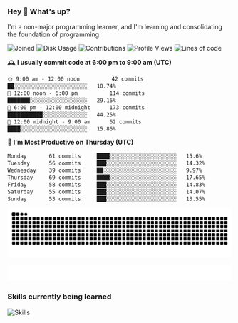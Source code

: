 ### Hey :wave: What's up?

I'm a non-major programming learner, and I'm learning and consolidating the foundation of programming.

<!--START_SECTION:waka-->
![Joined](http://img.shields.io/badge/Joined-7%20years%20ago-6D67E4?style=flat&labelColor=453C67)
![Disk Usage](http://img.shields.io/badge/Github%27s%20Storage-603.5%20MB-FD841F?style=flat&labelColor=E14D2A)
![Contributions](http://img.shields.io/badge/Contributions%20in%202023-573-7DCE13?style=flat&labelColor=2B7A0B)
![Profile Views](http://img.shields.io/badge/Profile%20Views-1-3AB4F2?style=flat&labelColor=0078AA)
![Lines of code](https://img.shields.io/badge/Lines%20of%20code-2%20Million%20Lines%20of%20code-FF8B8B?style=flat&labelColor=EB4747)

🕰️ **I usually commit code at 6:00 pm to 9:00 am (UTC)** 

```text
🌞 9:00 am - 12:00 noon          42 commits     ██░░░░░░░░░░░░░░░░░░░░░░░   10.74% 
🌆 12:00 noon - 6:00 pm          114 commits    ███████░░░░░░░░░░░░░░░░░░   29.16% 
🌃 6:00 pm - 12:00 midnight      173 commits    ███████████░░░░░░░░░░░░░░   44.25% 
🌙 12:00 midnight - 9:00 am      62 commits     ████░░░░░░░░░░░░░░░░░░░░░   15.86%
```
📅 **I'm Most Productive on Thursday (UTC)** 

```text
Monday       61 commits     ████░░░░░░░░░░░░░░░░░░░░░   15.6% 
Tuesday      56 commits     ███░░░░░░░░░░░░░░░░░░░░░░   14.32% 
Wednesday    39 commits     ██░░░░░░░░░░░░░░░░░░░░░░░   9.97% 
Thursday     69 commits     ████░░░░░░░░░░░░░░░░░░░░░   17.65% 
Friday       58 commits     ███░░░░░░░░░░░░░░░░░░░░░░   14.83% 
Saturday     55 commits     ███░░░░░░░░░░░░░░░░░░░░░░   14.07% 
Sunday       53 commits     ███░░░░░░░░░░░░░░░░░░░░░░   13.55%
```

<!--END_SECTION:waka-->

![Snake animation](https://raw.githubusercontent.com/dirname/dirname/output/snake.svg)

![metrics](github-metrics.svg)

### Skills currently being learned

![Skills](https://skillicons.dev/icons?i=linux,rust,go,solidity,typescript,bash,git,postgres,mysql,redis,mongo,docker,kubernetes,grafana,prometheus)

